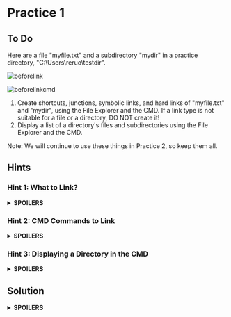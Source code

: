# Practice 1
## To Do
Here are a file "myfile.txt" and a subdirectory "mydir" in a practice directory, "C:\Users\reruo\testdir".

![beforelink](https://github.com/reruo321/OS-Self-Study/assets/48712088/1084f229-1f99-4505-82ca-c2bc53a895af)

![beforelinkcmd](https://github.com/reruo321/OS-Self-Study/assets/48712088/92553531-a8fc-4ed4-8dc8-21198bc7500c)

1. Create shortcuts, junctions, symbolic links, and hard links of "myfile.txt" and "mydir", using the File Explorer and the CMD. If a link type is not suitable for a file or a directory, DO NOT create it!
2. Display a list of a directory's files and subdirectories using the File Explorer and the CMD.

Note: We will continue to use these things in Practice 2, so keep them all.

## Hints
### Hint 1: What to Link?
<details>
  <summary><b>SPOILERS</b></summary>

| | Shortcut | Junction | Symbolic Link | Hard Link |
|:-:|:-:|:-:|:-:|:-:|
| File Linking | O | X | O | O |
| Directory Linking | O | O | O | X |

We should create total 6 links.

</details>

### Hint 2: CMD Commands to Link
<details>
  <summary><b>SPOILERS</b></summary>

1. Shortcut:

    * File: Right-click the file and create.
    * Direcotry: Right-click the directory and create.

2. Junction:

    * File: -
    * Directory: Use the CMD
   
          mklink /j "YOUR_LINK" "TARGET_DIRECTORY"

3. Symbolic Link:

    * File: Use the CMD

          mklink "YOUR_LINK" "TARGET_FILE"

    * Directory: Use the CMD
   
          mklink /d "YOUR_LINK" "TARGET_DIRECTORY"

4. Hard Link:

    * File: Use the CMD

          mklink /h "YOUR_LINK" "TARGET_FILE"

    * Directory: -

</details>

### Hint 3: Displaying a Directory in the CMD
<details>
  <summary><b>SPOILERS</b></summary>

Type `dir` to display a list of a directory's files and subdirectories.

</details>

## Solution
<details>
  <summary><b>SPOILERS</b></summary>

1. Shortcut:

![shortmake](https://github.com/reruo321/OS-Self-Study/assets/48712088/4ea4af7f-afbf-432f-8e66-f6b67860a2d4)

3. Junction:

![junction](https://github.com/reruo321/OS-Self-Study/assets/48712088/1d5625c2-d8a2-422b-ab6a-9e20432a700a)

4. Symbolic Link:

![symfile](https://github.com/reruo321/OS-Self-Study/assets/48712088/f85b0c19-c65f-46d3-aec9-388b616dfcb6)

![symdir](https://github.com/reruo321/OS-Self-Study/assets/48712088/28c30b16-779a-438b-844b-3e041a5d7354)

5. Hard Link:

![hard](https://github.com/reruo321/OS-Self-Study/assets/48712088/3a93553b-6090-4eff-815c-3e938e2d34ae)

### Result


![afterlink](https://github.com/reruo321/OS-Self-Study/assets/48712088/c8f5beab-348b-4a1c-bb45-16abb44abdee)

![afterlinkcmd](https://github.com/reruo321/OS-Self-Study/assets/48712088/9e37d3bd-ce56-4bcb-a761-bc51a7225310)

</details>
